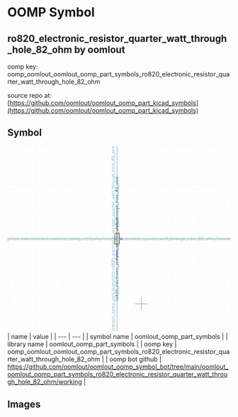 # OOMP Symbol  
## ro820_electronic_resistor_quarter_watt_through_hole_82_ohm  by oomlout  
  
oomp key: oomp_oomlout_oomlout_oomp_part_symbols_ro820_electronic_resistor_quarter_watt_through_hole_82_ohm  
  
source repo at: [https://github.com/oomlout/oomlout_oomp_part_kicad_symbols](https://github.com/oomlout/oomlout_oomp_part_kicad_symbols)  
## Symbol  
  
[![working.png](working_600.png)](working.png)  
| name | value | 
| --- | --- | 
| symbol name | oomlout_oomp_part_symbols | 
| library name | oomlout_oomp_part_symbols | 
| oomp key | oomp_oomlout_oomlout_oomp_part_symbols_ro820_electronic_resistor_quarter_watt_through_hole_82_ohm | 
| oomp bot github | https://github.com/oomlout/oomlout_oomp_symbol_bot/tree/main/oomlout_oomlout_oomp_part_symbols_ro820_electronic_resistor_quarter_watt_through_hole_82_ohm/working | 
## Images  
